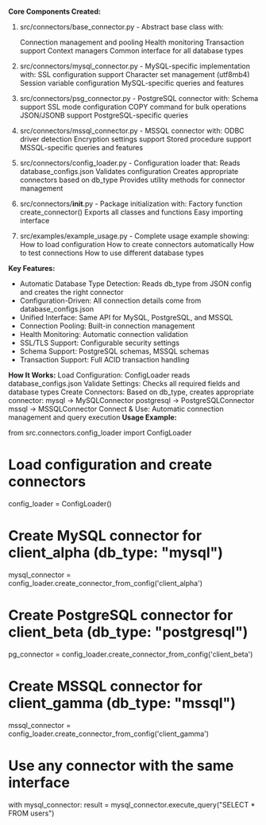 **Core Components Created:**

1. src/connectors/base_connector.py - Abstract base class with:

   Connection management and pooling
   Health monitoring
   Transaction support
   Context managers
   Common interface for all database types

2. src/connectors/mysql_connector.py - MySQL-specific implementation with:
   SSL configuration support
   Character set management (utf8mb4)
   Session variable configuration
   MySQL-specific queries and features

3. src/connectors/psg_connector.py - PostgreSQL connector with:
   Schema support
   SSL mode configuration
   COPY command for bulk operations
   JSON/JSONB support
   PostgreSQL-specific queries
4. src/connectors/mssql_connector.py - MSSQL connector with:
   ODBC driver detection
   Encryption settings support
   Stored procedure support
   MSSQL-specific queries and features
5. src/connectors/config_loader.py - Configuration loader that:
   Reads database_configs.json
   Validates configuration
   Creates appropriate connectors based on db_type
   Provides utility methods for connector management
6. src/connectors/**init**.py - Package initialization with:
   Factory function create_connector()
   Exports all classes and functions
   Easy importing interface
7. src/examples/example_usage.py - Complete usage example showing:
   How to load configuration
   How to create connectors automatically
   How to test connections
   How to use different database types

**Key Features:**

- Automatic Database Type Detection: Reads db_type from JSON config and creates the right connector
- Configuration-Driven: All connection details come from database_configs.json
- Unified Interface: Same API for MySQL, PostgreSQL, and MSSQL
- Connection Pooling: Built-in connection management
- Health Monitoring: Automatic connection validation
- SSL/TLS Support: Configurable security settings
- Schema Support: PostgreSQL schemas, MSSQL schemas
- Transaction Support: Full ACID transaction handling

**How It Works:**
Load Configuration: ConfigLoader reads database_configs.json
Validate Settings: Checks all required fields and database types
Create Connectors: Based on db_type, creates appropriate connector:
mysql → MySQLConnector
postgresql → PostgreSQLConnector
mssql → MSSQLConnector
Connect & Use: Automatic connection management and query execution
**Usage Example:**

from src.connectors.config_loader import ConfigLoader

# Load configuration and create connectors

config_loader = ConfigLoader()

# Create MySQL connector for client_alpha (db_type: "mysql")

mysql_connector = config_loader.create_connector_from_config('client_alpha')

# Create PostgreSQL connector for client_beta (db_type: "postgresql")

pg_connector = config_loader.create_connector_from_config('client_beta')

# Create MSSQL connector for client_gamma (db_type: "mssql")

mssql_connector = config_loader.create_connector_from_config('client_gamma')

# Use any connector with the same interface

with mysql_connector:
result = mysql_connector.execute_query("SELECT \* FROM users")
